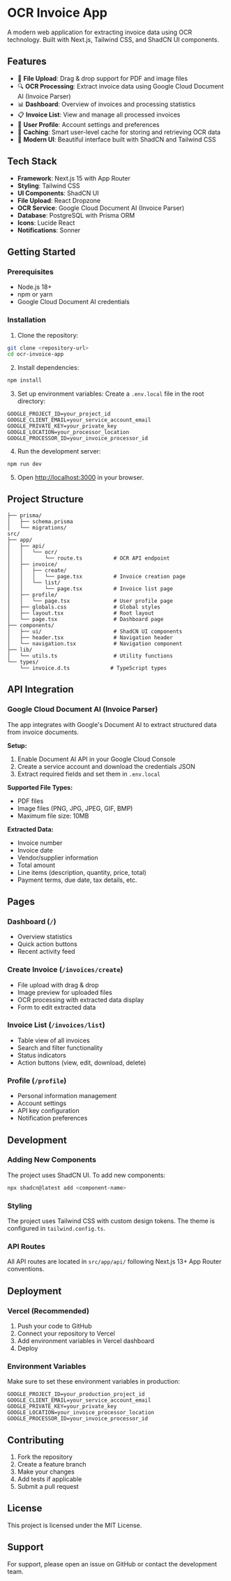 # OCR Invoice App

A modern web application for extracting invoice data using OCR technology. Built with Next.js, Tailwind CSS, and ShadCN UI components.

## Features

- 📄 **File Upload**: Drag & drop support for PDF and image files
- 🔍 **OCR Processing**: Extract invoice data using Google Cloud Document AI (Invoice Parser)
- 📊 **Dashboard**: Overview of invoices and processing statistics
- 📋 **Invoice List**: View and manage all processed invoices
- 👤 **User Profile**: Account settings and preferences
- 🧠 **Caching**: Smart user-level cache for storing and retrieving OCR data
- 🎨 **Modern UI**: Beautiful interface built with ShadCN and Tailwind CSS

## Tech Stack

- **Framework**: Next.js 15 with App Router
- **Styling**: Tailwind CSS
- **UI Components**: ShadCN UI
- **File Upload**: React Dropzone
- **OCR Service**: Google Cloud Document AI (Invoice Parser)
- **Database**: PostgreSQL with Prisma ORM
- **Icons**: Lucide React
- **Notifications**: Sonner

## Getting Started

### Prerequisites

- Node.js 18+ 
- npm or yarn
- Google Cloud Document AI credentials

### Installation

1. Clone the repository:
```bash
git clone <repository-url>
cd ocr-invoice-app
```

2. Install dependencies:
```bash
npm install
```

3. Set up environment variables:
Create a `.env.local` file in the root directory:
```env
GOOGLE_PROJECT_ID=your_project_id
GOOGLE_CLIENT_EMAIL=your_service_account_email
GOOGLE_PRIVATE_KEY=your_private_key
GOOGLE_LOCATION=your_processor_location
GOOGLE_PROCESSOR_ID=your_invoice_processor_id
```

4. Run the development server:
```bash
npm run dev
```

5. Open [http://localhost:3000](http://localhost:3000) in your browser.

## Project Structure

```
├── prisma/
│   ├── schema.prisma
│   └── migrations/
src/
├── app/
│   ├── api/
│   │   └── ocr/
│   │       └── route.ts          # OCR API endpoint
│   ├── invoice/
│   │   ├── create/
│   │   │   └── page.tsx          # Invoice creation page
│   │   └── list/
│   │       └── page.tsx          # Invoice list page
│   ├── profile/
│   │   └── page.tsx              # User profile page
│   ├── globals.css               # Global styles
│   ├── layout.tsx                # Root layout
│   └── page.tsx                  # Dashboard page
├── components/
│   ├── ui/                       # ShadCN UI components
│   ├── header.tsx                # Navigation header
│   └── navigation.tsx            # Navigation component
├── lib/
│   └── utils.ts                  # Utility functions
└── types/
    └── invoice.d.ts             # TypeScript types
```

## API Integration

### Google Cloud Document AI (Invoice Parser)

The app integrates with Google's Document AI to extract structured data from invoice documents.

**Setup:**
1. Enable Document AI API in your Google Cloud Console
2. Create a service account and download the credentials JSON
3. Extract required fields and set them in `.env.local`

**Supported File Types:**
- PDF files
- Image files (PNG, JPG, JPEG, GIF, BMP)
- Maximum file size: 10MB

**Extracted Data:**
- Invoice number
- Invoice date
- Vendor/supplier information
- Total amount
- Line items (description, quantity, price, total)
- Payment terms, due date, tax details, etc.

## Pages

### Dashboard (`/`)
- Overview statistics
- Quick action buttons
- Recent activity feed

### Create Invoice (`/invoices/create`)
- File upload with drag & drop
- Image preview for uploaded files
- OCR processing with extracted data display
- Form to edit extracted data

### Invoice List (`/invoices/list`)
- Table view of all invoices
- Search and filter functionality
- Status indicators
- Action buttons (view, edit, download, delete)

### Profile (`/profile`)
- Personal information management
- Account settings
- API key configuration
- Notification preferences

## Development

### Adding New Components

The project uses ShadCN UI. To add new components:

```bash
npx shadcn@latest add <component-name>
```

### Styling

The project uses Tailwind CSS with custom design tokens. The theme is configured in `tailwind.config.ts`.

### API Routes

All API routes are located in `src/app/api/` following Next.js 13+ App Router conventions.

## Deployment

### Vercel (Recommended)

1. Push your code to GitHub
2. Connect your repository to Vercel
3. Add environment variables in Vercel dashboard
4. Deploy

### Environment Variables

Make sure to set these environment variables in production:

```env
GOOGLE_PROJECT_ID=your_production_project_id
GOOGLE_CLIENT_EMAIL=your_service_account_email
GOOGLE_PRIVATE_KEY=your_private_key
GOOGLE_LOCATION=your_invoice_processor_location
GOOGLE_PROCESSOR_ID=your_invoice_processor_id
```

## Contributing

1. Fork the repository
2. Create a feature branch
3. Make your changes
4. Add tests if applicable
5. Submit a pull request

## License

This project is licensed under the MIT License.

## Support

For support, please open an issue on GitHub or contact the development team.
